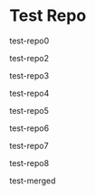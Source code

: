 # Test Repo

test-repo0

test-repo2

test-repo3

test-repo4

test-repo5

test-repo6

test-repo7

test-repo8

test-merged
